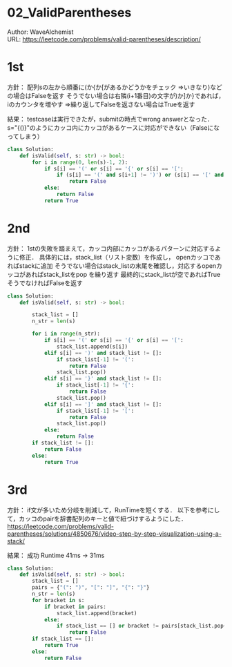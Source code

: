 # 02_ValidParentheses
Author: WaveAlchemist  
URL: https://leetcode.com/problems/valid-parentheses/description/


# 1st
方針：
配列sの左から順番に(か{か[があるかどうかをチェック
⇒いきなり)などの場合はFalseを返す
そうでない場合は右隣(i+1番目)の文字が)か]か}であれば，iのカウンタを増やす
⇒繰り返してFalseを返さない場合はTrueを返す

結果：
testcaseは実行できたが，submitの時点でwrong answerとなった．
s="{()}"のようにカッコ内にカッコがあるケースに対応ができない（Falseになってしまう）


```python
class Solution:
    def isValid(self, s: str) -> bool:
        for i in range(0, len(s)-1, 2):
            if s[i] == '(' or s[i] == '{' or s[i] == '[':
                if (s[i] == '(' and s[i+1] != ')') or (s[i] == '[' and s[i+1] != ']') or (s[i] == '{' and s[i+1] != '}'):
                    return False
            else:
                return False
            return True
```

# 2nd
方針：
1stの失敗を踏まえて，カッコ内部にカッコがあるパターンに対応するように修正．
具体的には，stack_list（リスト変数）を作成し，
 openカッコであればstackに追加
 そうでない場合はstack_listの末尾を確認し，対応するopenカッコがあればstack_listをpop
を繰り返す
最終的にstack_listが空であればTrueそうでなければFalseを返す

```python
class Solution:
    def isValid(self, s: str) -> bool:

        stack_list = []
        n_str = len(s)

        for i in range(n_str):
            if s[i] == '(' or s[i] == '{' or s[i] == '[':
                stack_list.append(s[i])
            elif s[i] == ')' and stack_list != []:
                if stack_list[-1] != '(':
                    return False
                stack_list.pop()
            elif s[i] == '}' and stack_list != []:
                if stack_list[-1] != '{':
                    return False
                stack_list.pop()
            elif s[i] == ']' and stack_list != []:
                if stack_list[-1] != '[':
                    return False
                stack_list.pop()
            else:
                return False
        if stack_list != []:
            return False
        else:
            return True

```

# 3rd
方針：
if文が多いため分岐を削減して，RunTimeを短くする．
以下を参考にして，カッコのpairを辞書配列のキーと値で紐づけするようにした．
https://leetcode.com/problems/valid-parentheses/solutions/4850676/video-step-by-step-visualization-using-a-stack/

結果：
成功
Runtime 41ms -> 31ms

```python
class Solution:
    def isValid(self, s: str) -> bool:
        stack_list = []
        pairs = {"(": ")", "[": "]", "{": "}"}
        n_str = len(s)
        for bracket in s:
            if bracket in pairs:
                stack_list.append(bracket)
            else:
                if stack_list == [] or bracket != pairs[stack_list.pop()]:
                    return False
        if stack_list == []:
            return True
        else:
            return False
```






















